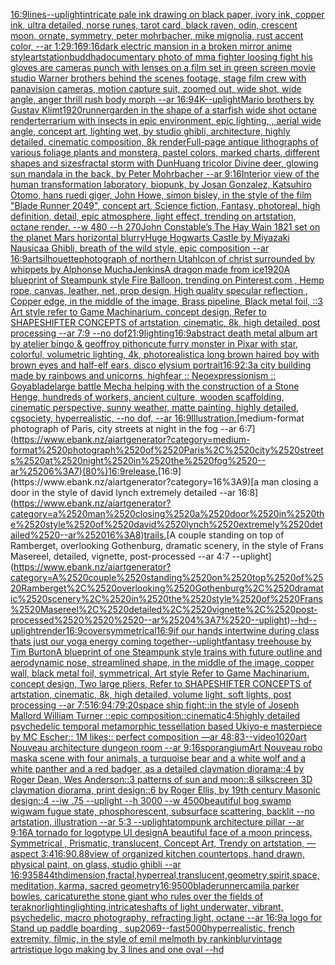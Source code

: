 [16:9](https://www.ebank.nz/aiartgenerator?category=16%3A9)[lines](https://www.ebank.nz/aiartgenerator?category=lines)[--uplight](https://www.ebank.nz/aiartgenerator?category=--uplight)[intricate pale ink drawing on black paper, ivory ink, copper ink, ultra detailed, norse runes, tarot card, black raven, odin, crescent moon, ornate, symmetry, peter mohrbacher, mike mignolia, rust accent color, --ar 1:2](https://www.ebank.nz/aiartgenerator?category=intricate%2520pale%2520ink%2520drawing%2520on%2520black%2520paper%2C%2520ivory%2520ink%2C%2520copper%2520ink%2C%2520ultra%2520detailed%2C%2520norse%2520runes%2C%2520tarot%2520card%2C%2520black%2520raven%2C%2520odin%2C%2520crescent%2520moon%2C%2520ornate%2C%2520symmetry%2C%2520peter%2520mohrbacher%2C%2520mike%2520mignolia%2C%2520rust%2520accent%2520color%2C%2520--ar%25201%3A2)[9:16](https://www.ebank.nz/aiartgenerator?category=9%3A16)[9:16](https://www.ebank.nz/aiartgenerator?category=9%3A16)[dark electric mansion in a broken mirror anime style](https://www.ebank.nz/aiartgenerator?category=dark%2520electric%2520mansion%2520in%2520a%2520broken%2520mirror%2520anime%2520style)[artstation](https://www.ebank.nz/aiartgenerator?category=artstation)[buddha](https://www.ebank.nz/aiartgenerator?category=buddha)[documentary photo of mma fighter loosing fight his gloves are cameras punch with lenses on a film set in green screen movie studio Warner brothers behind the scenes footage, stage film crew with panavision cameras, motion capture suit, zoomed out, wide shot, wide angle, anger thrill rush body morph   --ar 16:9](https://www.ebank.nz/aiartgenerator?category=documentary%2520photo%2520of%2520mma%2520fighter%2520loosing%2520fight%2520his%2520gloves%2520are%2520cameras%2520punch%2520with%2520lenses%2520on%2520a%2520film%2520set%2520in%2520green%2520screen%2520movie%2520studio%2520Warner%2520brothers%2520behind%2520the%2520scenes%2520footage%2C%2520stage%2520film%2520crew%2520with%2520panavision%2520cameras%2C%2520motion%2520capture%2520suit%2C%2520zoomed%2520out%2C%2520wide%2520shot%2C%2520wide%2520angle%2C%2520anger%2520thrill%2520rush%2520body%2520morph%2520%2520%2520--ar%252016%3A9)[4K](https://www.ebank.nz/aiartgenerator?category=4K)[--uplight](https://www.ebank.nz/aiartgenerator?category=--uplight)[Mario brothers by Gustav Klimt](https://www.ebank.nz/aiartgenerator?category=Mario%2520brothers%2520by%2520Gustav%2520Klimt)[1920](https://www.ebank.nz/aiartgenerator?category=1920)[runner](https://www.ebank.nz/aiartgenerator?category=runner)[garden in the shape of a starfish wide shot octane render](https://www.ebank.nz/aiartgenerator?category=garden%2520in%2520the%2520shape%2520of%2520a%2520starfish%2520wide%2520shot%2520octane%2520render)[terrarium with insects in epic environment, epic lighting, , aerial wide angle, concept art, lighting wet, by studio ghibli, architecture, highly detailed, cinematic composition, 8k render](https://www.ebank.nz/aiartgenerator?category=terrarium%2520with%2520insects%2520in%2520epic%2520environment%2C%2520epic%2520lighting%2C%2520%2C%2520aerial%2520wide%2520angle%2C%2520concept%2520art%2C%2520lighting%2520wet%2C%2520by%2520studio%2520ghibli%2C%2520architecture%2C%2520highly%2520detailed%2C%2520cinematic%2520composition%2C%25208k%2520render)[Full-page antique lithographs of various foliage plants and monstera, pastel colors, marked charts, different shapes and sizes](https://www.ebank.nz/aiartgenerator?category=Full-page%2520antique%2520lithographs%2520of%2520various%2520foliage%2520plants%2520and%2520monstera%2C%2520pastel%2520colors%2C%2520marked%2520charts%2C%2520different%2520shapes%2520and%2520sizes)[fractal storm with DunHuang tricolor Divine deer, glowing sun mandala in the back, by Peter Mohrbacher  --ar 9:16](https://www.ebank.nz/aiartgenerator?category=fractal%2520storm%2520with%2520DunHuang%2520tricolor%2520Divine%2520deer%2C%2520glowing%2520sun%2520mandala%2520in%2520the%2520back%2C%2520by%2520Peter%2520Mohrbacher%2520%2520--ar%25209%3A16)[Interior view of the human transformation laboratory, biopunk, by Josan Gonzalez, Katsuhiro Otomo, hans ruedi giger, John Howe, simon bisley, in the style of the film "Blade Runner 2049", concept art, Science fiction, Fantasy,  photoreal,  high definition, detail, epic atmosphere, light effect,  trending on artstation, octane render. --w 480 --h 270](https://www.ebank.nz/aiartgenerator?category=Interior%2520view%2520of%2520the%2520human%2520transformation%2520laboratory%2C%2520biopunk%2C%2520by%2520Josan%2520Gonzalez%2C%2520Katsuhiro%2520Otomo%2C%2520hans%2520ruedi%2520giger%2C%2520John%2520Howe%2C%2520simon%2520bisley%2C%2520in%2520the%2520style%2520of%2520the%2520film%2520%22Blade%2520Runner%25202049%22%2C%2520concept%2520art%2C%2520Science%2520fiction%2C%2520Fantasy%2C%2520%2520photoreal%2C%2520%2520high%2520definition%2C%2520detail%2C%2520epic%2520atmosphere%2C%2520light%2520effect%2C%2520%2520trending%2520on%2520artstation%2C%2520octane%2520render.%2520--w%2520480%2520--h%2520270)[John Constable’s The Hay Wain 1821 set on the planet Mars horizontal blurry](https://www.ebank.nz/aiartgenerator?category=John%2520Constable%E2%80%99s%2520The%2520Hay%2520Wain%25201821%2520set%2520on%2520the%2520planet%2520Mars%2520horizontal%2520blurry)[](https://www.ebank.nz/aiartgenerator?category=)[Huge Hogwarts Castle by Miyazaki Nausicaa Ghibli, breath of the wild style, epic composition --ar 16:9](https://www.ebank.nz/aiartgenerator?category=Huge%2520Hogwarts%2520Castle%2520by%2520Miyazaki%2520Nausicaa%2520Ghibli%2C%2520breath%2520of%2520the%2520wild%2520style%2C%2520epic%2520composition%2520--ar%252016%3A9)[art](https://www.ebank.nz/aiartgenerator?category=art)[silhouette](https://www.ebank.nz/aiartgenerator?category=silhouette)[photograph of northern Utah](https://www.ebank.nz/aiartgenerator?category=photograph%2520of%2520northern%2520Utah)[Icon of christ surrounded by whippets by Alphonse Mucha](https://www.ebank.nz/aiartgenerator?category=Icon%2520of%2520christ%2520surrounded%2520by%2520whippets%2520by%2520Alphonse%2520Mucha)[Jenkins](https://www.ebank.nz/aiartgenerator?category=Jenkins)[A dragon made from ice](https://www.ebank.nz/aiartgenerator?category=A%2520dragon%2520made%2520from%2520ice)[1920](https://www.ebank.nz/aiartgenerator?category=1920)[A blueprint of Steampunk style Fire Balloon,  trending on Pinterest.com  , Hemp rope, canvas, leather, net, prop design, High quality specular reflection , Copper  edge, in the middle of the image, Brass pipeline,  Black metal foil,  ::3  Art style refer to Game Machinarium.  concept design, Refer to SHAPESHIFTER CONCEPTS  of artstation, cinematic,  8k, high detailed,  post processing    --ar 7:9   --no dof](https://www.ebank.nz/aiartgenerator?category=A%2520blueprint%2520of%2520Steampunk%2520style%2520Fire%2520Balloon%2C%2520%2520trending%2520on%2520Pinterest.com%2520%2520%2C%2520Hemp%2520rope%2C%2520canvas%2C%2520leather%2C%2520net%2C%2520prop%2520design%2C%2520High%2520quality%2520specular%2520reflection%2520%2C%2520Copper%2520%2520edge%2C%2520in%2520the%2520middle%2520of%2520the%2520image%2C%2520Brass%2520pipeline%2C%2520%2520Black%2520metal%2520foil%2C%2520%2520%3A%3A3%2520%2520Art%2520style%2520refer%2520to%2520Game%2520Machinarium.%2520%2520concept%2520design%2C%2520Refer%2520to%2520SHAPESHIFTER%2520CONCEPTS%2520%2520of%2520artstation%2C%2520cinematic%2C%2520%25208k%2C%2520high%2520detailed%2C%2520%2520post%2520processing%2520%2520%2520%2520--ar%25207%3A9%2520%2520%2520--no%2520dof)[21:9](https://www.ebank.nz/aiartgenerator?category=21%3A9)[lighting](https://www.ebank.nz/aiartgenerator?category=lighting)[16:9](https://www.ebank.nz/aiartgenerator?category=16%3A9)[abstract death metal album art by atelier bingo & geoffroy pithon](https://www.ebank.nz/aiartgenerator?category=abstract%2520death%2520metal%2520album%2520art%2520by%2520atelier%2520bingo%2520%26%2520geoffroy%2520pithon)[cute furry monster in Pixar with star, colorful, volumetric lighting, 4k, photorealistic](https://www.ebank.nz/aiartgenerator?category=cute%2520furry%2520monster%2520in%2520Pixar%2520with%2520star%2C%2520colorful%2C%2520volumetric%2520lighting%2C%25204k%2C%2520photorealistic)[a long brown haired boy with brown eyes and half-elf ears, disco elysium portrait](https://www.ebank.nz/aiartgenerator?category=a%2520long%2520brown%2520haired%2520boy%2520with%2520brown%2520eyes%2520and%2520half-elf%2520ears%2C%2520disco%2520elysium%2520portrait)[16:9](https://www.ebank.nz/aiartgenerator?category=16%3A9)[2:3](https://www.ebank.nz/aiartgenerator?category=2%3A3)[a city building made by rainbows and unicorns, high](https://www.ebank.nz/aiartgenerator?category=a%2520city%2520building%2520made%2520by%2520rainbows%2520and%2520unicorns%2C%2520high)[fear :: Neoexpressionism :: Goya](https://www.ebank.nz/aiartgenerator?category=fear%2520%3A%3A%2520Neoexpressionism%2520%3A%3A%2520Goya)[blade](https://www.ebank.nz/aiartgenerator?category=blade)[large battle Mecha helping with the construction of a Stone Henge, hundreds of workers, ancient culture, wooden scaffolding, cinematic perspective, sunny weather, matte painting, highly detailed, cgsociety, hyperrealistic, --no dof, --ar 16:9](https://www.ebank.nz/aiartgenerator?category=large%2520battle%2520Mecha%2520helping%2520with%2520the%2520construction%2520of%2520a%2520Stone%2520Henge%2C%2520hundreds%2520of%2520workers%2C%2520ancient%2520culture%2C%2520wooden%2520scaffolding%2C%2520cinematic%2520perspective%2C%2520sunny%2520weather%2C%2520matte%2520painting%2C%2520highly%2520detailed%2C%2520cgsociety%2C%2520hyperrealistic%2C%2520--no%2520dof%2C%2520--ar%252016%3A9)[Illustration.](https://www.ebank.nz/aiartgenerator?category=Illustration.)[medium-format photograph of Paris, city streets at night in the fog --ar 6:7](https://www.ebank.nz/aiartgenerator?category=medium-format%2520photograph%2520of%2520Paris%2C%2520city%2520streets%2520at%2520night%2520in%2520the%2520fog%2520--ar%25206%3A7)[(80%)](https://www.ebank.nz/aiartgenerator?category=%2880%25%29)[16:9](https://www.ebank.nz/aiartgenerator?category=16%3A9)[release.](https://www.ebank.nz/aiartgenerator?category=release.)[16:9](https://www.ebank.nz/aiartgenerator?category=16%3A9)[a man closing a door in the style of david lynch extremely detailed --ar 16:8](https://www.ebank.nz/aiartgenerator?category=a%2520man%2520closing%2520a%2520door%2520in%2520the%2520style%2520of%2520david%2520lynch%2520extremely%2520detailed%2520--ar%252016%3A8)[trails.](https://www.ebank.nz/aiartgenerator?category=trails.)[A couple standing on top of Ramberget, overlooking Gothenburg, dramatic scenery, in the style of Frans Masereel, detailed, vignette, post-processed   --ar 4:7 --uplight](https://www.ebank.nz/aiartgenerator?category=A%2520couple%2520standing%2520on%2520top%2520of%2520Ramberget%2C%2520overlooking%2520Gothenburg%2C%2520dramatic%2520scenery%2C%2520in%2520the%2520style%2520of%2520Frans%2520Masereel%2C%2520detailed%2C%2520vignette%2C%2520post-processed%2520%2520%2520--ar%25204%3A7%2520--uplight)[--hd](https://www.ebank.nz/aiartgenerator?category=--hd)[--uplight](https://www.ebank.nz/aiartgenerator?category=--uplight)[render](https://www.ebank.nz/aiartgenerator?category=render)[16:9](https://www.ebank.nz/aiartgenerator?category=16%3A9)[cover](https://www.ebank.nz/aiartgenerator?category=cover)[symmetrical](https://www.ebank.nz/aiartgenerator?category=symmetrical)[16:9](https://www.ebank.nz/aiartgenerator?category=16%3A9)[if our hands intertwine during class thats just our yoga energy coming together](https://www.ebank.nz/aiartgenerator?category=if%2520our%2520hands%2520intertwine%2520during%2520class%2520thats%2520just%2520our%2520yoga%2520energy%2520coming%2520together)[--uplight](https://www.ebank.nz/aiartgenerator?category=--uplight)[fantasy treehouse by Tim Burton](https://www.ebank.nz/aiartgenerator?category=fantasy%2520treehouse%2520by%2520Tim%2520Burton)[A blueprint of one Steampunk style  trains with future outline and aerodynamic nose, streamlined shape, in the middle of the image,  copper wall, black metal foil, symmetrical,  Art style Refer to Game Machinarium.  concept design, Two large pliers, Refer to SHAPESHIFTER CONCEPTS  of artstation, cinematic,  8k, high detailed,  volume light,  soft lights,  post processing    --ar 7:5](https://www.ebank.nz/aiartgenerator?category=A%2520blueprint%2520of%2520one%2520Steampunk%2520style%2520%2520trains%2520with%2520future%2520outline%2520and%2520aerodynamic%2520nose%2C%2520streamlined%2520shape%2C%2520in%2520the%2520middle%2520of%2520the%2520image%2C%2520%2520copper%2520wall%2C%2520black%2520metal%2520foil%2C%2520symmetrical%2C%2520%2520Art%2520style%2520Refer%2520to%2520Game%2520Machinarium.%2520%2520concept%2520design%2C%2520Two%2520large%2520pliers%2C%2520Refer%2520to%2520SHAPESHIFTER%2520CONCEPTS%2520%2520of%2520artstation%2C%2520cinematic%2C%2520%25208k%2C%2520high%2520detailed%2C%2520%2520volume%2520light%2C%2520%2520soft%2520lights%2C%2520%2520post%2520processing%2520%2520%2520%2520--ar%25207%3A5)[16:9](https://www.ebank.nz/aiartgenerator?category=16%3A9)[4:7](https://www.ebank.nz/aiartgenerator?category=4%3A7)[9:20](https://www.ebank.nz/aiartgenerator?category=9%3A20)[space ship fight::in the style of Joseph Mallord William Turner ::epic composition::cinematic](https://www.ebank.nz/aiartgenerator?category=space%2520ship%2520fight%3A%3Ain%2520the%2520style%2520of%2520Joseph%2520Mallord%2520William%2520Turner%2520%3A%3Aepic%2520composition%3A%3Acinematic)[4:5](https://www.ebank.nz/aiartgenerator?category=4%3A5)[highly detailed psychedelic temporal metamorphic tessellation based Ukiyo-e masterpiece by MC Escher:: 1M likes:: perfect composition —ar 48:83](https://www.ebank.nz/aiartgenerator?category=highly%2520detailed%2520psychedelic%2520temporal%2520metamorphic%2520tessellation%2520based%2520Ukiyo-e%2520masterpiece%2520by%2520MC%2520Escher%3A%3A%25201M%2520likes%3A%3A%2520perfect%2520composition%2520%E2%80%94ar%252048%3A83)[--video](https://www.ebank.nz/aiartgenerator?category=--video)[1020](https://www.ebank.nz/aiartgenerator?category=1020)[art Nouveau architecture dungeon room --ar 9:16](https://www.ebank.nz/aiartgenerator?category=art%2520Nouveau%2520architecture%2520dungeon%2520room%2520--ar%25209%3A16)[sporangium](https://www.ebank.nz/aiartgenerator?category=sporangium)[Art Nouveau robo mask](https://www.ebank.nz/aiartgenerator?category=Art%2520Nouveau%2520robo%2520mask)[a scene with four animals, a turquoise bear and a white wolf and a white panther and a red badger, as a detailed claymation diorama::4 by Roger Dean, Wes Anderson::3 patterns of sun and moon::8 silkscreen 3D claymation diorama, print design::6 by Roger Ellis, by 19th century Masonic design::4 --iw .75 --uplight --h 3000 --w 4500](https://www.ebank.nz/aiartgenerator?category=a%2520scene%2520with%2520four%2520animals%2C%2520a%2520turquoise%2520bear%2520and%2520a%2520white%2520wolf%2520and%2520a%2520white%2520panther%2520and%2520a%2520red%2520badger%2C%2520as%2520a%2520detailed%2520claymation%2520diorama%3A%3A4%2520by%2520Roger%2520Dean%2C%2520Wes%2520Anderson%3A%3A3%2520patterns%2520of%2520sun%2520and%2520moon%3A%3A8%2520silkscreen%25203D%2520claymation%2520diorama%2C%2520print%2520design%3A%3A6%2520by%2520Roger%2520Ellis%2C%2520by%252019th%2520century%2520Masonic%2520design%3A%3A4%2520--iw%2520.75%2520--uplight%2520--h%25203000%2520--w%25204500)[beautiful bog swamp wigwam fugue state, phosphorescent, subsurface scattering, backlit --no artstation, illustration --ar 5:3 --uplight](https://www.ebank.nz/aiartgenerator?category=beautiful%2520bog%2520swamp%2520wigwam%2520fugue%2520state%2C%2520phosphorescent%2C%2520subsurface%2520scattering%2C%2520backlit%2520--no%2520artstation%2C%2520illustration%2520--ar%25205%3A3%2520--uplight)[atompunk architecture pillar --ar 9:16](https://www.ebank.nz/aiartgenerator?category=atompunk%2520architecture%2520pillar%2520--ar%25209%3A16)[A tornado for logotype UI design](https://www.ebank.nz/aiartgenerator?category=A%2520tornado%2520for%2520logotype%2520UI%2520design)[A beautiful face of a moon princess, Symmetrical ,  Prismatic, translucent, Concept Art, Trendy on artstation, —aspect 3:4](https://www.ebank.nz/aiartgenerator?category=A%2520beautiful%2520face%2520of%2520a%2520moon%2520princess%2C%2520Symmetrical%2520%2C%2520%2520Prismatic%2C%2520translucent%2C%2520Concept%2520Art%2C%2520Trendy%2520on%2520artstation%2C%2520%E2%80%94aspect%25203%3A4)[16:9](https://www.ebank.nz/aiartgenerator?category=16%3A9)[0.88](https://www.ebank.nz/aiartgenerator?category=0.88)[view of organized kitchen countertops, hand drawn, physical paint, on glass, studio ghibli --ar 16:9](https://www.ebank.nz/aiartgenerator?category=view%2520of%2520organized%2520kitchen%2520countertops%2C%2520hand%2520drawn%2C%2520physical%2520paint%2C%2520on%2520glass%2C%2520studio%2520ghibli%2520--ar%252016%3A9)[3584](https://www.ebank.nz/aiartgenerator?category=3584)[4thdimension,fractal,hyperreal,translucent,geometry,spirit,space,meditation, karma, sacred geometry](https://www.ebank.nz/aiartgenerator?category=4thdimension%2Cfractal%2Chyperreal%2Ctranslucent%2Cgeometry%2Cspirit%2Cspace%2Cmeditation%2C%2520karma%2C%2520sacred%2520geometry)[16:9](https://www.ebank.nz/aiartgenerator?category=16%3A9)[500](https://www.ebank.nz/aiartgenerator?category=500)[bladerunner](https://www.ebank.nz/aiartgenerator?category=bladerunner)[camila parker bowles, caricature](https://www.ebank.nz/aiartgenerator?category=camila%2520parker%2520bowles%2C%2520caricature)[the stone giant who rules over the fields of teraknor](https://www.ebank.nz/aiartgenerator?category=the%2520stone%2520giant%2520who%2520rules%2520over%2520the%2520fields%2520of%2520teraknor)[lighting](https://www.ebank.nz/aiartgenerator?category=lighting)[lighting,](https://www.ebank.nz/aiartgenerator?category=lighting%2C)[intricate](https://www.ebank.nz/aiartgenerator?category=intricate)[shafts of light underwater, vibrant, psychedelic, macro photography, refracting light, octane --ar 16:9](https://www.ebank.nz/aiartgenerator?category=shafts%2520of%2520light%2520underwater%2C%2520vibrant%2C%2520psychedelic%2C%2520macro%2520photography%2C%2520refracting%2520light%2C%2520octane%2520--ar%252016%3A9)[a logo for Stand up paddle boarding , sup](https://www.ebank.nz/aiartgenerator?category=a%2520logo%2520for%2520Stand%2520up%2520paddle%2520boarding%2520%2C%2520sup)[2069](https://www.ebank.nz/aiartgenerator?category=2069)[--fast](https://www.ebank.nz/aiartgenerator?category=--fast)[5000](https://www.ebank.nz/aiartgenerator?category=5000)[hyperrealistic, french extremity, filmic, in the style of emil melmoth by rankin](https://www.ebank.nz/aiartgenerator?category=hyperrealistic%2C%2520french%2520extremity%2C%2520filmic%2C%2520in%2520the%2520style%2520of%2520emil%2520melmoth%2520by%2520rankin)[blur](https://www.ebank.nz/aiartgenerator?category=blur)[vintage artristique logo making by 3 lines and one oval --hd](https://www.ebank.nz/aiartgenerator?category=vintage%2520artristique%2520logo%2520making%2520by%25203%2520lines%2520and%2520one%2520oval%2520--hd)